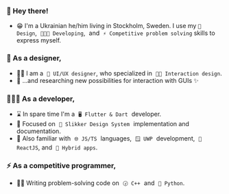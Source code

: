 ### 🥳 Hey there!
- 😁 I'm a Ukrainian he/him living in Stockholm, Sweden. I use my  `🎨 Design`,  `🧑🏻‍💻 Developing`,  and  `⚡ Competitive problem solving`  skills to express myself.

### 🎨 As a designer,
- 🧑🏻 I am a  `📱 UI/UX designer`, who specialized in  `🖐🏽 Interaction design`.
- 💭 ...and researching new possibilities for interaction with GUIs ✨

### 🧑🏻‍💻 As a developer,
- ⌛ In spare time I'm a  `🖥️ Flutter & Dart`  developer.
- 🔦 Focused on  `📐 Slikker Design System`  implementation and documentation.
- 🔮 Also familiar with  `🌐 JS/TS`  languages,  `🪟 UWP`  development,  `🌟 ReactJS`, and  `🔩 Hybrid apps`.

### ⚡ As a competitive programmer,
- ✍🏻 Writing problem-solving code on  `🕝 C++`  and  `🐍 Python`.
